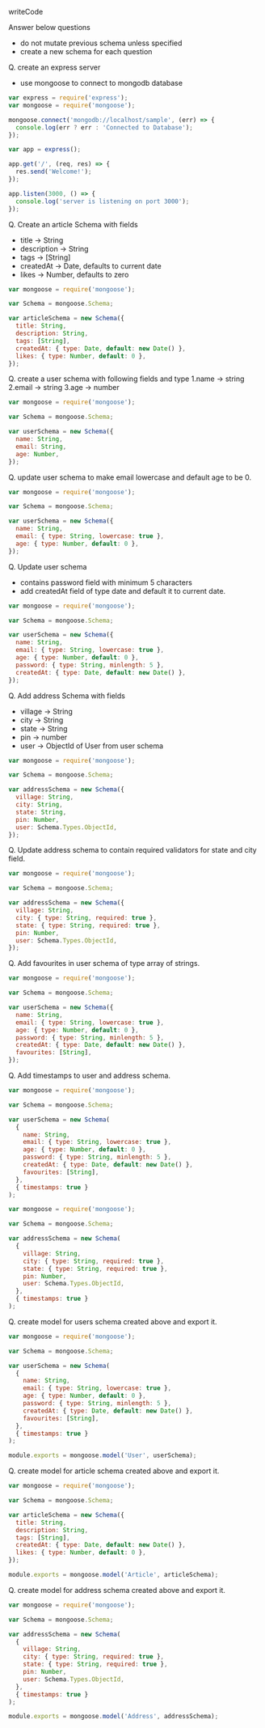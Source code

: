 writeCode

Answer below questions

- do not mutate previous schema unless specified
- create a new schema for each question

Q. create an express server

- use mongoose to connect to mongodb database

```js
var express = require('express');
var mongoose = require('mongoose');

mongoose.connect('mongodb://localhost/sample', (err) => {
  console.log(err ? err : 'Connected to Database');
});

var app = express();

app.get('/', (req, res) => {
  res.send('Welcome!');
});

app.listen(3000, () => {
  console.log('server is listening on port 3000');
});
```

Q. Create an article Schema with fields

- title -> String
- description -> String
- tags -> [String]
- createdAt -> Date, defaults to current date
- likes -> Number, defaults to zero

```js
var mongoose = require('mongoose');

var Schema = mongoose.Schema;

var articleSchema = new Schema({
  title: String,
  description: String,
  tags: [String],
  createdAt: { type: Date, default: new Date() },
  likes: { type: Number, default: 0 },
});
```

Q. create a user schema with following fields and type
1.name -> string
2.email -> string
3.age -> number

```js
var mongoose = require('mongoose');

var Schema = mongoose.Schema;

var userSchema = new Schema({
  name: String,
  email: String,
  age: Number,
});
```

Q. update user schema to make email lowercase and default age to be 0.

```js
var mongoose = require('mongoose');

var Schema = mongoose.Schema;

var userSchema = new Schema({
  name: String,
  email: { type: String, lowercase: true },
  age: { type: Number, default: 0 },
});
```

Q. Update user schema

- contains password field with minimum 5 characters
- add createdAt field of type date and default it to current date.

```js
var mongoose = require('mongoose');

var Schema = mongoose.Schema;

var userSchema = new Schema({
  name: String,
  email: { type: String, lowercase: true },
  age: { type: Number, default: 0 },
  password: { type: String, minlength: 5 },
  createdAt: { type: Date, default: new Date() },
});
```

Q. Add address Schema with fields

- village -> String
- city -> String
- state -> String
- pin -> number
- user -> ObjectId of User from user schema

```js
var mongoose = require('mongoose');

var Schema = mongoose.Schema;

var addressSchema = new Schema({
  village: String,
  city: String,
  state: String,
  pin: Number,
  user: Schema.Types.ObjectId,
});
```

Q. Update address schema to contain required validators for state and city field.

```js
var mongoose = require('mongoose');

var Schema = mongoose.Schema;

var addressSchema = new Schema({
  village: String,
  city: { type: String, required: true },
  state: { type: String, required: true },
  pin: Number,
  user: Schema.Types.ObjectId,
});
```

Q. Add favourites in user schema of type array of strings.

```js
var mongoose = require('mongoose');

var Schema = mongoose.Schema;

var userSchema = new Schema({
  name: String,
  email: { type: String, lowercase: true },
  age: { type: Number, default: 0 },
  password: { type: String, minlength: 5 },
  createdAt: { type: Date, default: new Date() },
  favourites: [String],
});
```

Q. Add timestamps to user and address schema.

```js
var mongoose = require('mongoose');

var Schema = mongoose.Schema;

var userSchema = new Schema(
  {
    name: String,
    email: { type: String, lowercase: true },
    age: { type: Number, default: 0 },
    password: { type: String, minlength: 5 },
    createdAt: { type: Date, default: new Date() },
    favourites: [String],
  },
  { timestamps: true }
);
```

```js
var mongoose = require('mongoose');

var Schema = mongoose.Schema;

var addressSchema = new Schema(
  {
    village: String,
    city: { type: String, required: true },
    state: { type: String, required: true },
    pin: Number,
    user: Schema.Types.ObjectId,
  },
  { timestamps: true }
);
```

Q. create model for users schema created above and export it.

```js
var mongoose = require('mongoose');

var Schema = mongoose.Schema;

var userSchema = new Schema(
  {
    name: String,
    email: { type: String, lowercase: true },
    age: { type: Number, default: 0 },
    password: { type: String, minlength: 5 },
    createdAt: { type: Date, default: new Date() },
    favourites: [String],
  },
  { timestamps: true }
);

module.exports = mongoose.model('User', userSchema);
```

Q. create model for article schema created above and export it.

```js
var mongoose = require('mongoose');

var Schema = mongoose.Schema;

var articleSchema = new Schema({
  title: String,
  description: String,
  tags: [String],
  createdAt: { type: Date, default: new Date() },
  likes: { type: Number, default: 0 },
});

module.exports = mongoose.model('Article', articleSchema);
```

Q. create model for address schema created above and export it.

```js
var mongoose = require('mongoose');

var Schema = mongoose.Schema;

var addressSchema = new Schema(
  {
    village: String,
    city: { type: String, required: true },
    state: { type: String, required: true },
    pin: Number,
    user: Schema.Types.ObjectId,
  },
  { timestamps: true }
);

module.exports = mongoose.model('Address', addressSchema);
```
